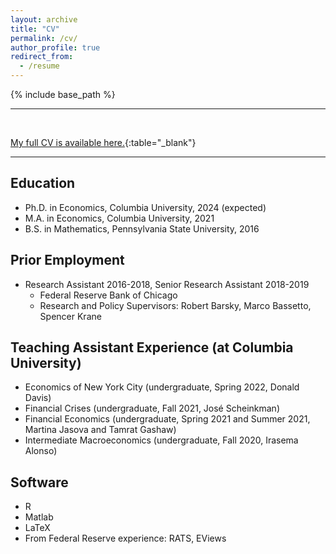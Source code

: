 ```yaml
---
layout: archive
title: "CV"
permalink: /cv/
author_profile: true
redirect_from:
  - /resume
---
```


{% include base_path %}


---

<br>

[My full CV is available here.](http://mattheweaston.github.io/files/cv_202201.pdf){:table="_blank"}


---


Education
------
* Ph.D. in Economics, Columbia University, 2024 (expected)
* M.A. in Economics, Columbia University, 2021
* B.S. in Mathematics, Pennsylvania State University, 2016




Prior Employment
------
* Research Assistant 2016-2018, Senior Research Assistant 2018-2019
  * Federal Reserve Bank of Chicago
  * Research and Policy Supervisors: Robert Barsky, Marco Bassetto, Spencer Krane




Teaching Assistant Experience (at Columbia University)
------
* Economics of New York City (undergraduate, Spring 2022, Donald Davis)
* Financial Crises (undergraduate, Fall 2021, José Scheinkman)
* Financial Economics (undergraduate, Spring 2021 and Summer 2021, Martina Jasova and Tamrat Gashaw)
* Intermediate Macroeconomics (undergraduate, Fall 2020, Irasema Alonso)
  



Software
------
* R
* Matlab
* LaTeX
* From Federal Reserve experience: RATS, EViews


